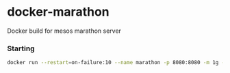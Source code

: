 # docker-marathon
Docker build for mesos marathon server


### Starting

```bash
docker run --restart=on-failure:10 --name marathon -p 8080:8080 -m 1g -e MARATHON_MASTER=zk://pet100:2181,pet110:2181,pet120:2181/mesos -e MARATHON_ZK=zk://pet100:2181,pet110:2181,pet120:2181/marathon -e MARATHON_HOSTNAME=`hostname` boritzio/docker-marathon
```